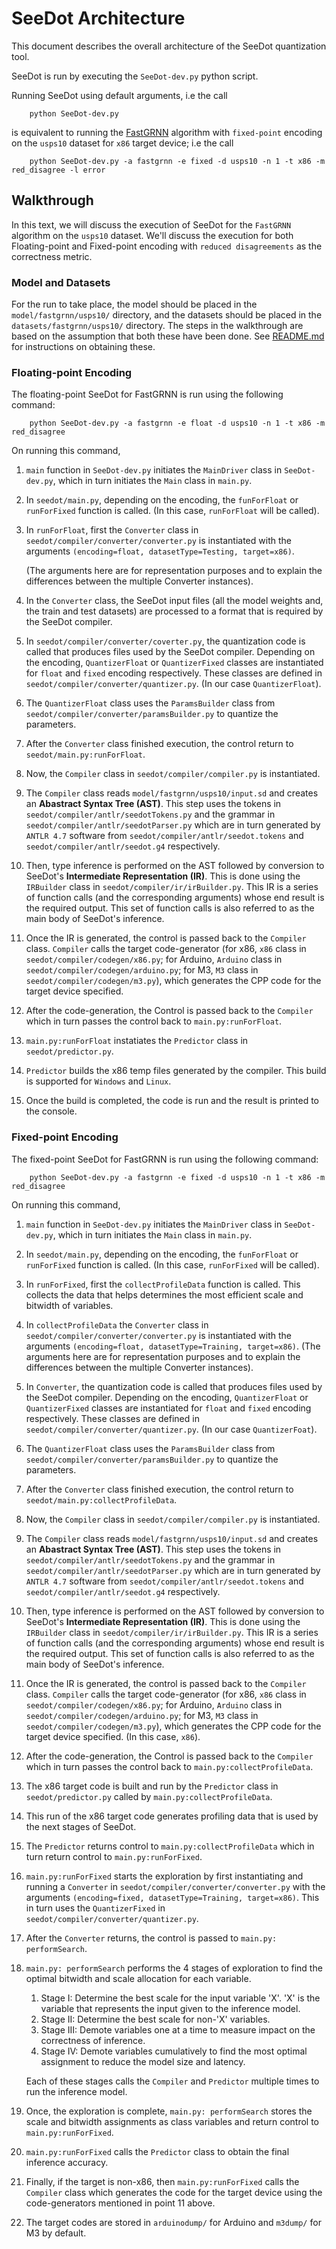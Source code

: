 # SeeDot Architecture

This document describes the overall architecture of the SeeDot quantization tool. 

SeeDot is run by executing the `SeeDot-dev.py` python script. 

Running SeeDot using default arguments, i.e the call
```
    python SeeDot-dev.py
```
is equivalent to running the [FastGRNN](https://github.com/microsoft/EdgeML/blob/master/docs/publications/FastGRNN.pdf) algorithm with `fixed-point` encoding on the `usps10` dataset for `x86` target device; i.e the call 
```
    python SeeDot-dev.py -a fastgrnn -e fixed -d usps10 -n 1 -t x86 -m red_disagree -l error
```

## Walkthrough

In this text, we will discuss the execution of SeeDot for the `FastGRNN` algorithm on the `usps10` dataset.
We'll discuss the execution for both Floating-point and Fixed-point encoding with `reduced disagreements` as the 
correctness metric. 

### Model and Datasets

For the run to take place, the model should be placed in the `model/fastgrnn/usps10/` directory, and the datasets 
should be placed in the `datasets/fastgrnn/usps10/` directory.
The steps in the walkthrough are based on the assumption that both these have been done. 
See [README.md](https://github.com/microsoft/EdgeML/blob/master/tools/SeeDot/README.md) for instructions on obtaining these. 

### Floating-point Encoding

The floating-point SeeDot for FastGRNN is run using the following command:
```
    python SeeDot-dev.py -a fastgrnn -e float -d usps10 -n 1 -t x86 -m red_disagree
```

On running this command, 

1. `main` function in `SeeDot-dev.py` initiates the `MainDriver` class in `SeeDot-dev.py`, which in turn initiates the `Main` class in `main.py`. 

2. In `seedot/main.py`, depending on the encoding, the `funForFloat` or `runForFixed` function is called. (In this case, `runForFloat` will be called). 

3. In `runForFloat`, first the `Converter` class in `seedot/compiler/converter/converter.py` is instantiated with the arguments `(encoding=float, datasetType=Testing, target=x86)`. 

    (The arguments here are for representation purposes and to explain the differences between the multiple Converter instances). 

4. In the `Converter` class, the SeeDot input files (all the model weights and, the train and test datasets) are processed to a format that is required by the SeeDot compiler. 

5. In `seedot/compiler/converter/coverter.py`, the quantization code is called that produces files used by the SeeDot compiler. 
    Depending on the encoding, `QuantizerFloat` or `QuantizerFixed` classes are instantiated for `float` and `fixed` encoding respectively. 
    These classes are defined in `seedot/compiler/converter/quantizer.py`. (In our case `QuantizerFloat`).

6. The `QuantizerFloat` class uses the `ParamsBuilder` class from `seedot/compiler/converter/paramsBuilder.py` to quantize the parameters. 

7. After the `Converter` class finished execution, the control return to `seedot/main.py:runForFloat`. 

8. Now, the `Compiler` class in `seedot/compiler/compiler.py` is instantiated. 

9. The `Compiler` class reads `model/fastgrnn/usps10/input.sd` and creates an **Abastract Syntax Tree (AST)**. 
    This step uses the tokens in `seedot/compiler/antlr/seedotTokens.py` and the grammar in `seedot/compiler/antlr/seedotParser.py` which are in turn generated by `ANTLR 4.7` software from `seedot/compiler/antlr/seedot.tokens` and `seedot/compiler/antlr/seedot.g4` respectively.

10. Then, type inference is performed on the AST followed by conversion to SeeDot's **Intermediate Representation (IR)**.
    This is done using the `IRBuilder` class in `seedot/compiler/ir/irBuilder.py`. This IR is a series of function calls (and the corresponding arguments) whose end result is the required output. This set of function calls is also referred to as the main body of SeeDot's inference. 

11. Once the IR is generated, the control is passed back to the `Compiler` class. 
    `Compiler` calls the target code-generator (for x86, `x86` class in `seedot/compiler/codegen/x86.py`; for Arduino, `Arduino` class in `seedot/compiler/codegen/arduino.py`; for M3, `M3` class in `seedot/compiler/codegen/m3.py`), which generates the CPP code for the target device specified.

12. After the code-generation, the Control is passed back to the `Compiler` which in turn passes the control back to `main.py:runForFloat`. 

13. `main.py:runForFloat` instatiates the `Predictor` class in `seedot/predictor.py`. 

14. `Predictor` builds the x86 temp files generated by the compiler. This build is supported for `Windows` and `Linux`. 

15. Once the build is completed, the code is run and the result is printed to the console. 

### Fixed-point Encoding

The fixed-point SeeDot for FastGRNN is run using the following command:
```
    python SeeDot-dev.py -a fastgrnn -e fixed -d usps10 -n 1 -t x86 -m red_disagree
```

On running this command, 

1. `main` function in `SeeDot-dev.py` initiates the `MainDriver` class in `SeeDot-dev.py`, which in turn initiates the `Main` class in `main.py`. 
2. In `seedot/main.py`, depending on the encoding, the `funForFloat` or `runForFixed` function is called. (In this case, `runForFixed` will be called). 
3. In `runForFixed`, first the `collectProfileData` function is called. This collects the data that helps determines the most efficient scale and bitwidth of variables.

4. In `collectProfileData` the `Converter` class in `seedot/compiler/converter/converter.py` is instantiated with the arguments `(encoding=float, datasetType=Training, target=x86)`. (The arguments here are for representation purposes and to explain the differences between the multiple Converter instances). 
5. In `Converter`, the quantization code is called that produces files used by the SeeDot compiler. Depending on the encoding, `QuantizerFloat` or `QuantizerFixed` classes are instantiated for `float` and `fixed` encoding respectively. These classes are defined in `seedot/compiler/converter/quantizer.py`. (In our case `QuantizerFoat`).
6. The `QuantizerFloat` class uses the `ParamsBuilder` class from `seedot/compiler/converter/paramsBuilder.py` to quantize the parameters. 
7. After the `Converter` class finished execution, the control return to `seedot/main.py:collectProfileData`.
8. Now, the `Compiler` class in `seedot/compiler/compiler.py` is instantiated. 
9. The `Compiler` class reads `model/fastgrnn/usps10/input.sd` and creates an **Abastract Syntax Tree (AST)**. 
    This step uses the tokens in `seedot/compiler/antlr/seedotTokens.py` and the grammar in `seedot/compiler/antlr/seedotParser.py` which are in turn generated by `ANTLR 4.7` software from `seedot/compiler/antlr/seedot.tokens` and `seedot/compiler/antlr/seedot.g4` respectively.
10. Then, type inference is performed on the AST followed by conversion to SeeDot's **Intermediate Representation (IR)**. 
    This is done using the `IRBuilder` class in `seedot/compiler/ir/irBuilder.py`. 
    This IR is a series of function calls (and the corresponding arguments) whose end result is the required output. This set of function calls is also referred to as the main body of SeeDot's inference. 
11. Once the IR is generated, the control is passed back to the `Compiler` class. 
    `Compiler` calls the target code-generator (for x86, `x86` class in `seedot/compiler/codegen/x86.py`; for Arduino, `Arduino` class in `seedot/compiler/codegen/arduino.py`; for M3, `M3` class in `seedot/compiler/codegen/m3.py`), which generates the CPP code for the target device specified. (In this case, `x86`).
12. After the code-generation, the Control is passed back to the `Compiler` which in turn passes the control back to `main.py:collectProfileData`. 
13. The x86 target code is built and run by the `Predictor` class in `seedot/predictor.py` called by `main.py:collectProfileData`.
14. This run of the x86 target code generates profiling data that is used by the next stages of SeeDot. 
15. The `Predictor` returns control to `main.py:collectProfileData` which in turn return control to `main.py:runForFixed`.

16. `main.py:runForFixed` starts the exploration by first instantiating and running a `Converter` in `seedot/compiler/converter/converter.py` with the arguments `(encoding=fixed, datasetType=Training, target=x86)`. 
    This in turn uses the `QuantizerFixed` in  `seedot/compiler/converter/quantizer.py`.
17. After the `Converter` returns, the control is passed to `main.py: performSearch`. 
18. `main.py: performSearch` performs the 4 stages of exploration to find the optimal bitwidth and scale allocation for each variable.
    1. Stage I: Determine the best scale for the input variable 'X'. 'X' is the variable that represents the input given to the inference model.
    2. Stage II: Determine the best scale for non-'X' variables. 
    3. Stage III: Demote variables one at a time to measure impact on the correctness of inference. 
    4. Stage IV: Demote variables cumulatively to find the most optimal assignment to reduce the model size and latency.

    Each of these stages calls the `Compiler` and `Predictor` multiple times to run the inference model. 
19. Once, the exploration is complete, `main.py: performSearch` stores the scale and bitwidth assignments as class variables and return control to `main.py:runForFixed`. 
20. `main.py:runForFixed` calls the `Predictor` class to obtain the final inference accuracy. 
21. Finally, if the target is non-x86, then `main.py:runForFixed` calls the `Compiler` class which generates the code for the target device using the code-generators mentioned in point 11 above.
22. The target codes are stored in `arduinodump/` for Arduino and `m3dump/` for M3 by default. 

